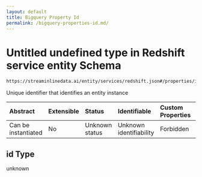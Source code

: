 ```yaml
---
layout: default
title: Bigquery Property Id
permalink: /bigquery-properties-id.md/
---
```

# Untitled undefined type in Redshift service entity Schema

```txt
https://streaminlinedata.ai/entity/services/redshift.json#/properties/id
```

Unique identifier that identifies an entity instance

| Abstract            | Extensible | Status         | Identifiable            | Custom Properties | Additional Properties | Access Restrictions | Defined In                                                             |
| :------------------ | :--------- | :------------- | :---------------------- | :---------------- | :-------------------- | :------------------ | :--------------------------------------------------------------------- |
| Can be instantiated | No         | Unknown status | Unknown identifiability | Forbidden         | Allowed               | none                | [redshift.json*](redshift.md "open original schema") |

## id Type

unknown

